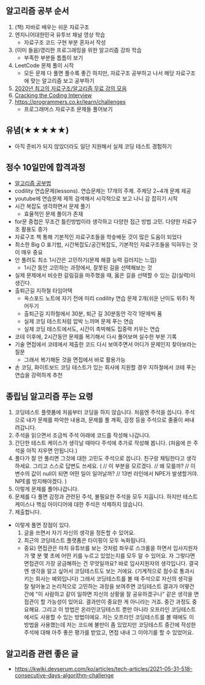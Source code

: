 ## 알고리즘 공부 순서

1. (책) 자바로 배우는 쉬운 자료구조
2. 엔지니어대한민국 유투브 채널 영상 학습
   - 자료구조 코드 구현 부분 혼자서 작성
3. (이미 들음)영리한 프로그래밍을 위한 알고리즘 강좌 학습
   - 부족한 부분들 틈틈이 보기
4. LeetCode 문제 풀이 시작
   - 모든 문제 다 풀면 풀수록 좋긴 하지만, 자료구조 공부하고 나서 해당 자료구조에 맞는 알고리즘 보고 공부하기
5. [2020년 최고의 자료구조/알고리즘 무료 강의 모음](https://digitaldefynd.com/best-data-structures-algorithms-tutorial-course-certification/)
6. [Cracking the Coding Interview](http://www.kyobobook.co.kr/product/detailViewEng.laf?ejkGb=ENG&mallGb=ENG&barcode=9780984782857&orderClick=LAG&Kc=)
7. https://programmers.co.kr/learn/challenges
   - 프로그래머스 자료구조 문제들 풀어보기

## 유념(★★★★★)

- 아직 준비가 되지 않았더라도 일단 지원해서 실제 코딩 테스트 경험하기


## 정수 10일만에 합격과정
- [알고리즘 공부법](https://gmlwjd9405.github.io/2018/05/14/how-to-study-algorithms.html)
- codility 연습문제(lessons). 연습문제는 17개의 주제. 주제당 2~4개 문제 제공
- youtube에 연습문제 제목 검색해서 시각적으로 보고 나니 감 잡히기 시작
- 시간 복잡도 생각하면서 문제 풀기
  - 효율적인 문제 풀이가 존재
- for문 중첩은 무조건 틀린방법이라 생각하고 다양한 접근 방법 고민. 다양한 자료구조 활용도 증가
- 자료구조 책 통해 기본적인 자료구조들을 학슿배둔 것이 많은 도움이 되었다
- 최소한 Big O 표기법, 시간복잡도/공간복잡도, 기본적인 자료구조들을 익혀두는 것이 매우 중요
- 안 풀려도 최소 1시간은 고민하기(문제 해결 능력 길러지는 느낌)
  - 1시간 동안 고민하는 과정에서, 잘못된 길을 선택해보는 것
- 실제 문제에서 비슷한 갈림길을 마주했을 때, 옳은 길을 선택할 수 있는 감(실력)이 생긴다.
- 출퇴근길 지하철 타임어택
  - 옥스포드 노트에 자기 전에 미리 codility 연습 문제 2개(쉬운 난이도 위주) 적어두기
  - 출퇴근길 지하철에서 30분, 퇴근 길 30분동안 각각 1문제씩 품
  - 실제 코딩 테스트처럼 압박 느끼며 문제 푸는 연습
  - 실제 코딩 테스트에서도, 시간이 촉박해도 집중력 키우는 연습
- 코테 이후에, 2시간동안 문제를 복기해서 다시 풀어보며 실수한 부분 기록
- 기술 면접에서 코테에서 제출한 코드 다시 보여주면서 어디가 문제인지 찾아보라는 질문
  - 그래서 복기해둔 것을 면접에서 바로 활용가능
- 손 코딩, 화이트보드 코딩 테스트가 있는 회사에 지원할 경우 지하철에서 코테 푸는 연습을 강력하게 추천



## 종립님 알고리즘 푸는 요령
1. 코딩테스트 플랫폼에 처음부터 코딩을 하지 않습니다. 처음엔 주석을 씁니다. 주석으로 내가 문제를 파악한 내용과, 문제를 풀 계획, 감정 등을 주석으로 줄줄이 써내려갑니다.
2. 주석을 읽으면서 조금씩 주석 아래에 코드를 작성해 나갑니다.
3. 간단한 테스트 케이스가 생각날 때마다 주석에 추가로 작성해 봅니다. (처음에 쓴 주석을 아직 지우면 안됩니다.)
4. 풀다가 잘 안 풀리면 그것에 대한 고민도 주석으로 씁니다. 친구랑 채팅한다고 생각하세요. 그리고 스스로 답변도 쓰세요.
( // 이 부분을 모르겠다. // 왜 모를까? // 이 변수의 값이 null이 되면 어떤 일이 일어날까? // 13번 라인에서 NPE가 발생할거야. NPE를 방지해야겠다. )
5. 이렇게 문제를 풀어나갑니다.
6. 문제를 다 풀면 감정과 관련된 주석, 불필요한 주석을 모두 지웁니다. 하지만 테스트 케이스나 핵심 아이디어에 대한 주석은 삭제하지 않습니다.
7. 제출합니다.
- 이렇게 풀면 장점이 있다.
  1. 글을 쓰면서 자기 자신의 생각을 정돈할 수 있어요.
  2. 최근의 코딩테스트 플랫폼은 타이핑이 모두 녹화됩니다.
  - 중요) 면접관은 마치 유튜브를 보는 것처럼 좌우로 스크롤을 하면서 입사지원자가 몇 분 몇 초에 어떤 키를 누르고 있었는지를 모두 알 수 있어요. 자 그렇다면 면접관이 가장 궁금해하는 건 무엇일까요? 바로 입사지원자의 생각입니다. 결국엔 생각을 알고 싶어서 코딩테스트도 보는 거에요. (기계적으로 점수로 통과시키는 회사는 예외입니다) 그래서 코딩테스트를 볼 때 주석으로 자신의 생각을 잘 털어놓고 논리적으로 고민하는 과정을 보여주면 코딩테스트 결과가 어떻건 간에 "이 사람하고 같이 일하면 자신의 상황을 잘 공유하겠구나" 같은 생각을 면접관이 할 가능성이 있어요. 결과만이 중요한 게 아니라는 거죠. 중간 과정도 중요해요. 그리고 이 방법은 온라인코딩테스트 뿐만 아니라 오프라인 코딩테스트에서도 사용할 수 있는 방법이에요. 저는 오프라인 코딩테스트를 볼 때에도 이 방법을 사용했는데 저는 코드에 불만이 좀 있었지만 코딩테스트 중간에 작성한 주석에 대해 아주 좋은 평가를 받았고, 면접 내내 그 이야기를 할 수 있었어요.


## 알고리즘 관련 좋은 글
- https://kwiki.devserum.com/ko/articles/tech-articles/2021-05-31-518-consecutive-days-algorithm-challenge


